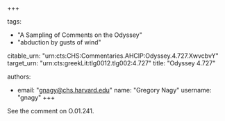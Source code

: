 +++

tags:
- "A Sampling of Comments on the Odyssey"
- "abduction by gusts of wind"

citable_urn: "urn:cts:CHS:Commentaries.AHCIP:Odyssey.4.727.XwvcbvY"
target_urn: "urn:cts:greekLit:tlg0012.tlg002:4.727"
title: "Odyssey 4.727"

authors:
- email: "gnagy@chs.harvard.edu"
  name: "Gregory Nagy"
  username: "gnagy"
+++

<p>See the comment on O.01.241. </p>
